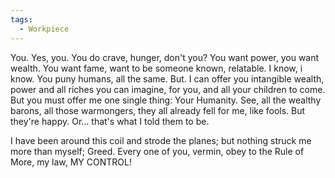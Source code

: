 ```yaml
---
tags:
  - Workpiece
---
```

You. Yes, you.
You do crave, hunger, don't you? 
You want power, you want wealth. You want fame, want to be someone known, relatable. 
I know, i know. You puny humans, all the same.
But. 
I can offer you intangible wealth, power and all riches you can imagine, for you, and all your children to come. 
But you must offer me one single thing: 
Your Humanity. 
See, all the wealthy barons, all those warmongers, they all already fell for me, like fools. 
But they're happy. Or... that's what I told them to be. 

I have been around this coil and strode the planes; but nothing struck me more than myself; Greed.
Every one of you, vermin, obey to the Rule of More, my law, MY CONTROL!